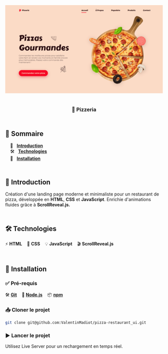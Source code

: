 <div align="center">  
    <a href="https://pizzeria-paris.netlify.app/" target="_blank">  
      <img src="docs/pizza-restaurant_ui_img.png" alt="Aperçu du projet">  
    </a>
    </br>  
    </br>  
  <h3 align="center">🍕 Pizzeria</h3>  
</div>

## <br /> 📌 Sommaire  

&nbsp;&nbsp;&nbsp; 🎨 &nbsp; [**Introduction**](#introduction)<br />
&nbsp;&nbsp;&nbsp; 🛠️ &nbsp; [**Technologies**](#️technologies)<br />
&nbsp;&nbsp;&nbsp; 🚀 &nbsp; [**Installation**](#installation)<br />   

## <br /> <a name="introduction">🎨 Introduction</a>

Création d'une landing page moderne et minimaliste pour un restaurant de pizza, développée en **HTML**, **CSS** et **JavaScript**. Enrichie d'animations fluides grâce à **ScrollReveal.js.**

## <br /> <a name="technologies">🛠️ Technologies</a> 

⚡ **HTML** &nbsp;&nbsp; 
🎨 **CSS** &nbsp;&nbsp; 
💡 **JavaScript** &nbsp;&nbsp;
🎬 **ScrollReveal.js**

## <br /> <a name="installation">🚀 Installation</a>  

### ✅ Pré-requis  

🛠️ [**Git**](https://git-scm.com/) &nbsp;&nbsp; 
🔧 [**Node.js**](https://nodejs.org/fr) &nbsp;&nbsp; 
📦 [**npm**](https://www.npmjs.com/)  

### 📥 Cloner le projet  

```bash
git clone git@github.com:ValentinMadiot/pizza-restaurant_ui.git
```

### ▶️ Lancer le projet
Utilisez Live Server pour un rechargement en temps réel.